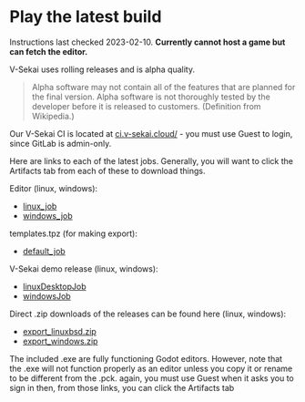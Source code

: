 # Play the latest build

Instructions last checked 2023-02-10. **Currently cannot host a game but can fetch the editor.**

V-Sekai uses rolling releases and is alpha quality.

> Alpha software may not contain all of the features that are planned for the final version. Alpha software is not thoroughly tested by the developer before it is released to customers. (Definition from Wikipedia.)

Our V-Sekai CI is located at [ci.v-sekai.cloud/](https://ci.v-sekai.cloud) - you must use Guest to login, since GitLab is admin-only.

Here are links to each of the latest jobs. Generally, you will want to click the Artifacts tab from each of these to download things.

Editor (linux, windows):

- [linux_job](https://ci.v-sekai.cloud/go/tab/build/detail/godot-groups-editor/latest/defaultStage/latest/linux_job)
- [windows_job](https://ci.v-sekai.cloud/go/tab/build/detail/godot-groups-editor/latest/defaultStage/latest/windows_job)

templates.tpz (for making export):

- [default_job](https://ci.v-sekai.cloud/go/tab/build/detail/godot-groups-editor/latest/templateZipStage/latest/defaultJob)

V-Sekai demo release (linux, windows):

- [linuxDesktopJob](https://ci.v-sekai.cloud/go/files/groups-export/latest/exportStage/latest/linux_job/export_linuxbsd)
- [windowsJob](https://ci.v-sekai.cloud/go/tab/build/detail/groups-export/latest/exportStage/latest/windows_job)

Direct .zip downloads of the releases can be found here (linux, windows):

- [export_linuxbsd.zip](https://ci.v-sekai.cloud/go/files/groups-export/latest/exportStage/latest/linux_job/export_linuxbsd.zip)
- [export_windows.zip](https://ci.v-sekai.cloud/go/files/groups-export/latest/exportStage/latest/windows_job/export_windows.zip)

The included .exe are fully functioning Godot editors. However, note that the .exe will not function properly as an editor unless you copy it or rename to be different from the .pck. again, you must use Guest when it asks you to sign in then, from those links, you can click the Artifacts tab
